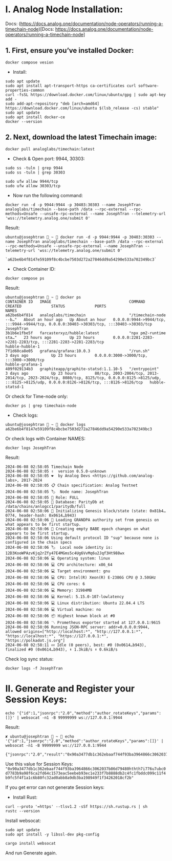 # I. Analog Node Installation:
Docs: (https://docs.analog.one/documentation/node-operators/running-a-timechain-node)[Docs: https://docs.analog.one/documentation/node-operators/running-a-timechain-node]
## 1. First, ensure you’ve installed Docker:
```
docker compose vesion
```
- Install:
```
sudo apt update
sudo apt install apt-transport-https ca-certificates curl software-properties-common
curl -fsSL https://download.docker.com/linux/ubuntu/gpg | sudo apt-key add -
sudo add-apt-repository "deb [arch=amd64] https://download.docker.com/linux/ubuntu $(lsb_release -cs) stable"
sudo apt update
sudo apt install docker-ce
docker --version
```
## 2. Next, download the latest Timechain image:
```
docker pull analoglabs/timechain:latest
```
- Check & Open port: 9944, 30303:
```
sudo ss -tuln | grep 9944
sudo ss -tuln | grep 30303
```
```
sudo ufw allow 9944/tcp
sudo ufw allow 30303/tcp
```

- Now run the following command:
```
docker run -d -p 9944:9944 -p 30403:30303 --name JosephTran analoglabs/timechain --base-path /data --rpc-external --rpc-methods=Unsafe --unsafe-rpc-external --name JosephTran --telemetry-url 'wss://telemetry.analog.one/submit 0'
```
Result:
```
ubuntu@josephtran  ~  docker run -d -p 9944:9944 -p 30403:30303 --name JosephTran analoglabs/timechain --base-path /data --rpc-external --rpc-methods=Unsafe --unsafe-rpc-external --name JosephTran --telemetry-url 'wss://telemetry.analog.one/submit 0'

`a62be6b4f8147e59109f8c4bcbe7503d272a27846dd9a54290e533a702349bc3`
```
- Check Container ID:
```
docker compose ps
```
Result:

```
ubuntu@josephtran  ~  docker ps
CONTAINER ID   IMAGE                                  COMMAND                  CREATED             STATUS             PORTS                                                                                                                                                           NAMES
a62be6b4f814   analoglabs/timechain                   "/timechain-node --b…"   About an hour ago   Up About an hour   0.0.0.0:9944->9944/tcp, :::9944->9944/tcp, 0.0.0.0:30403->30303/tcp, :::30403->30303/tcp                                                                        JosephTran
3b1b6e1fbe5f   farcasterxyz/hubble:latest             "npx pm2-runtime sta…"   23 hours ago        Up 23 hours        0.0.0.0:2281-2283->2281-2283/tcp, :::2281-2283->2281-2283/tcp                                                                                                   hubble-hubble-1
7f1d60ca8e05   grafana/grafana:10.0.3                 "/run.sh"                3 days ago          Up 23 hours        0.0.0.0:3000->3000/tcp, :::3000->3000/tcp                                                                                                                       hubble-grafana-1
409f029134b3   graphiteapp/graphite-statsd:1.1.10-5   "/entrypoint"            3 days ago          Up 23 hours        80/tcp, 2003-2004/tcp, 2013-2014/tcp, 2023-2024/tcp, 8080/tcp, 8125/tcp, 0.0.0.0:8125->8125/udp, :::8125->8125/udp, 0.0.0.0:8126->8126/tcp, :::8126->8126/tcp   hubble-statsd-1
```
Or check for Time-node only:
```
docker ps | grep timechain-node
```

- Check logs:
```
ubuntu@josephtran  ~  docker logs a62be6b4f8147e59109f8c4bcbe7503d272a27846dd9a54290e533a702349bc3
```
Or check logs with Container NAMES:
```
docker logs JosephTran
```
Result:
```
2024-06-08 02:58:05 Timechain Node    
2024-06-08 02:58:05 ✌️  version 0.5.0-unknown    
2024-06-08 02:58:05 ❤️  by Analog Devs <https://github.com/analog-labs>, 2017-2024    
2024-06-08 02:58:05 📋 Chain specification: Analog Testnet    
2024-06-08 02:58:05 🏷  Node name: JosephTran    
2024-06-08 02:58:05 👤 Role: FULL    
2024-06-08 02:58:05 💾 Database: ParityDb at /data/chains/anlogcc1/paritydb/full    
2024-06-08 02:58:06 🔨 Initializing Genesis block/state (state: 0x81b4…0774, header-hash: 0x0614…b943)    
2024-06-08 02:58:06 👴 Loading GRANDPA authority set from genesis on what appears to be first startup.    
2024-06-08 02:58:06 👶 Creating empty BABE epoch changes on what appears to be first startup.    
2024-06-08 02:58:06 Using default protocol ID "sup" because none is configured in the chain specs    
2024-06-08 02:58:06 🏷  Local node identity is: 12D3KooWPAzvKjq2rZfy47E4MGms5c4Ug6VvMq6u2Jqf3Ht988wx    
2024-06-08 02:58:06 💻 Operating system: linux    
2024-06-08 02:58:06 💻 CPU architecture: x86_64    
2024-06-08 02:58:06 💻 Target environment: gnu    
2024-06-08 02:58:06 💻 CPU: Intel(R) Xeon(R) E-2386G CPU @ 3.50GHz    
2024-06-08 02:58:06 💻 CPU cores: 6    
2024-06-08 02:58:06 💻 Memory: 31984MB    
2024-06-08 02:58:06 💻 Kernel: 5.15.0-107-lowlatency    
2024-06-08 02:58:06 💻 Linux distribution: Ubuntu 22.04.4 LTS    
2024-06-08 02:58:06 💻 Virtual machine: no    
2024-06-08 02:58:06 📦 Highest known block at #0    
2024-06-08 02:58:06 〽️ Prometheus exporter started at 127.0.0.1:9615    
2024-06-08 02:58:06 Running JSON-RPC server: addr=0.0.0.0:9944, allowed origins=["http://localhost:*", "http://127.0.0.1:*", "https://localhost:*", "https://127.0.0.1:*", "https://polkadot.js.org"]    
2024-06-08 02:58:11 💤 Idle (0 peers), best: #0 (0x0614…b943), finalized #0 (0x0614…b943), ⬇ 1.3kiB/s ⬆ 0.6kiB/s   
```
Check log sync status:
```
docker logs -f JosephTran
```
# II. Generate and Register your Session Keys:
```
echo '{"id":1,"jsonrpc":"2.0","method":"author_rotateKeys","params":[]}' | websocat -n1 -B 99999999 ws://127.0.0.1:9944
```
Result:
```
✘ ubuntu@josephtran  ~  echo '{"id":1,"jsonrpc":"2.0","method":"author_rotateKeys","params":[]}' | websocat -n1 -B 99999999 ws://127.0.0.1:9944

{"jsonrpc":"2.0","result":"0x90a3477db1c362ebaaf744f93ba3964866c3062037b86d79480hthth7i776u7ubc0d7783b9a98f6ca2fd64c1573eac5eebeb93ec1e233f7b8888db2c4fc1fbddc099c11f4b9fc5f4f1a1c6b80fc32ad0abb8a9db3ba198949f1f34262018cf2b","id":1}
```
Use this value for Session Keys:
`"0x90a3477db1c362ebaaf744f93ba3964866c3062037b86d79480hthth7i776u7ubc0d7783b9a98f6ca2fd64c1573eac5eebeb93ec1e233f7b8888db2c4fc1fbddc099c11f4b9fc5f4f1a1c6b80fc32ad0abb8a9db3ba198949f1f34262018cf2b"`


If you get error can not generate Session keys:
- Install Rust:
```
curl --proto '=https' --tlsv1.2 -sSf https://sh.rustup.rs | sh
rustc --version
```
Install websocat:
```
sudo apt update
sudo apt install -y libssl-dev pkg-config
```
```
cargo install websocat
```
And run Generate again.

